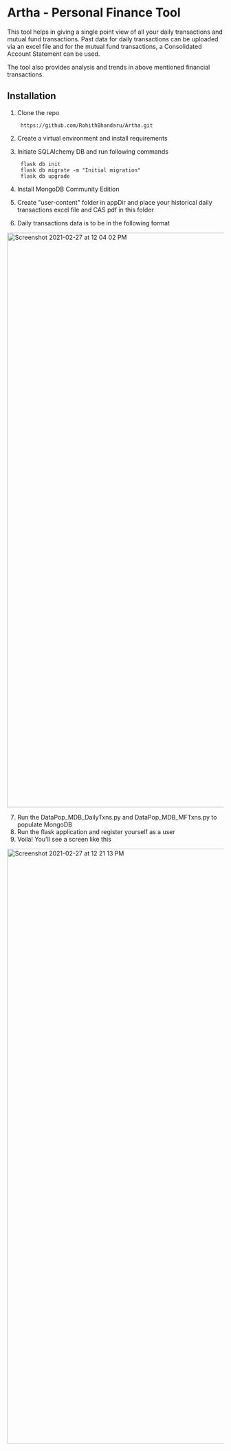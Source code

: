 # Artha - Personal Finance Tool

This tool helps in giving a single point view of all your daily transactions and mutual fund transactions. Past data for daily transactions can be uploaded via an excel file and for the mutual fund transactions, a Consolidated Account Statement can be used.

The tool also provides analysis and trends in above mentioned financial transactions.

## Installation

1. Clone the repo

        https://github.com/RohithBhandaru/Artha.git

2. Create a virtual environment and install requirements

3. Initiate SQLAlchemy DB and run following commands

        flask db init
        flask db migrate -m "Initial migration"
        flask db upgrade

4. Install MongoDB Community Edition
5. Create "user-content" folder in appDir and place your historical daily transactions excel file and CAS pdf in this folder
6. Daily transactions data is to be in the following format
<img width="1334" alt="Screenshot 2021-02-27 at 12 04 02 PM" src="https://user-images.githubusercontent.com/20087190/109378147-29974700-78f6-11eb-80de-470323ae8d46.png">

7. Run the DataPop_MDB_DailyTxns.py and DataPop_MDB_MFTxns.py to populate MongoDB
8. Run the flask application and register yourself as a user
9. Voila! You'll see a screen like this 
<img width="1381" alt="Screenshot 2021-02-27 at 12 21 13 PM" src="https://user-images.githubusercontent.com/20087190/109378165-53506e00-78f6-11eb-92a8-49098b96d722.png">
